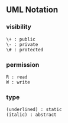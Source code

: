 
## UML Notation

### visibility

    \+ : public
    \- : private
    \# : protected

### permission

    R : read
    W : write

### type

    (underlined) : static
    (italic) : abstract

